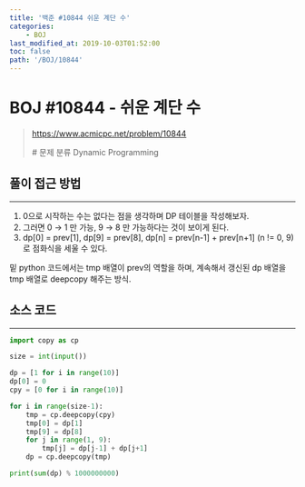 ```yaml
---
title: '백준 #10844 쉬운 계단 수'
categories:
    - BOJ
last_modified_at: 2019-10-03T01:52:00
toc: false
path: '/BOJ/10844'
---
```


# BOJ #10844 - 쉬운 계단 수

> https://www.acmicpc.net/problem/10844
>
> \# 문제 분류
> Dynamic Programming

## 풀이 접근 방법

---

1. 0으로 시작하는 수는 없다는 점을 생각하며 DP 테이블을 작성해보자.
2. 그러면 0 → 1 만 가능, 9 → 8 만 가능하다는 것이 보이게 된다.
3. dp[0] = prev[1], dp[9] = prev[8], dp[n] = prev[n-1] + prev[n+1] (n != 0, 9)로 점화식을 세울 수 있다.

밑 python 코드에서는 tmp 배열이 prev의 역할을 하며, 계속해서 갱신된 dp 배열을 tmp 배열로 deepcopy 해주는 방식.

## 소스 코드

---

```python
import copy as cp

size = int(input())

dp = [1 for i in range(10)]
dp[0] = 0
cpy = [0 for i in range(10)]

for i in range(size-1):
    tmp = cp.deepcopy(cpy)
    tmp[0] = dp[1]
    tmp[9] = dp[8]
    for j in range(1, 9):
        tmp[j] = dp[j-1] + dp[j+1]
    dp = cp.deepcopy(tmp)

print(sum(dp) % 1000000000)
```
